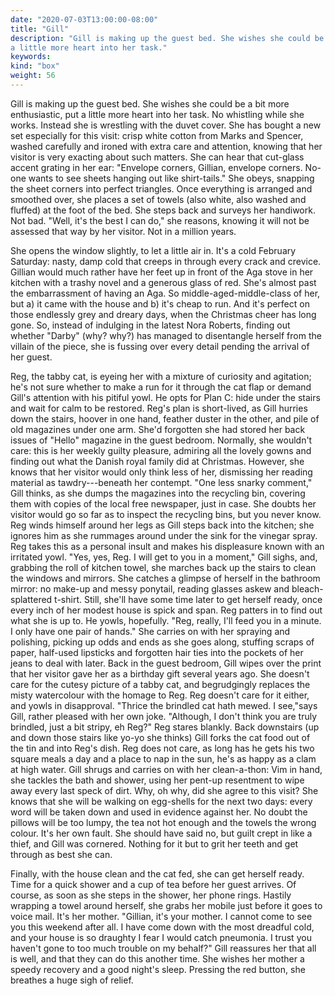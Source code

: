 ```yaml
---
date: "2020-07-03T13:00:00-08:00"
title: "Gill"
description: "Gill is making up the guest bed. She wishes she could be a bit more enthusiastic, put
a little more heart into her task."
keywords:
kind: "box"
weight: 56
---
```


Gill is making up the guest bed. She wishes she could be a bit more enthusiastic, put a little more
heart into her task. No whistling while she works. Instead she is wrestling with the duvet cover.
She has bought a new set especially for this visit: crisp white cotton from Marks and Spencer,
washed carefully and ironed with extra care and attention, knowing that her visitor is very exacting
about such matters. She can hear that cut-glass accent grating in her ear: "Envelope corners,
Gillian, envelope corners. No-one wants to see sheets hanging out like shirt-tails." She obeys,
snapping the sheet corners into perfect triangles. Once everything is arranged and smoothed over,
she places a set of towels (also white, also washed and fluffed) at the foot of the bed. She steps
back and surveys her handiwork. Not bad. "Well, it\'s the best I can do," she reasons, knowing it
will not be assessed that way by her visitor. Not in a million years.

She opens the window slightly, to let a little air in. It's a cold February Saturday: nasty, damp
cold that creeps in through every crack and crevice. Gillian would much rather have her feet up in
front of the Aga stove in her kitchen with a trashy novel and a generous glass of red. She's almost
past the embarrassment of having an Aga. So middle-aged-middle-class of her, but a) it came with the
house and b) it's cheap to run. And it's perfect on those endlessly grey and dreary days, when the
Christmas cheer has long gone. So, instead of indulging in the latest Nora Roberts, finding out
whether "Darby" (why? why?) has managed to disentangle herself from the villain of the piece, she is
fussing over every detail pending the arrival of her guest.

Reg, the tabby cat, is eyeing her with a mixture of curiosity and agitation; he's not sure whether
to make a run for it through the cat flap or demand Gill's attention with his pitiful yowl. He opts
for Plan C: hide under the stairs and wait for calm to be restored. Reg's plan is short-lived, as
Gill hurries down the stairs, hoover in one hand, feather duster in the other, and pile of old
magazines under one arm. She'd forgotten she had stored her back issues of "Hello" magazine in the
guest bedroom. Normally, she wouldn't care: this is her weekly guilty pleasure, admiring all the
lovely gowns and finding out what the Danish royal family did at Christmas. However, she knows that
her visitor would only think less of her, dismissing her reading material as tawdry---beneath her
contempt. "One less snarky comment," Gill thinks, as she dumps the magazines into the recycling bin,
covering them with copies of the local free newspaper, just in case. She doubts her visitor would go
so far as to inspect the recycling bins, but you never know. Reg winds himself around her legs as
Gill steps back into the kitchen; she ignores him as she rummages around under the sink for the
vinegar spray. Reg takes this as a personal insult and makes his displeasure known with an irritated
yowl. "Yes, yes, Reg. I will get to you in a moment," Gill sighs, and, grabbing the roll of kitchen
towel, she marches back up the stairs to clean the windows and mirrors. She catches a glimpse of
herself in the bathroom mirror: no make-up and messy ponytail, reading glasses askew and
bleach-splattered t-shirt. Still, she'll have some time later to get herself ready, once every inch
of her modest house is spick and span. Reg patters in to find out what she is up to. He yowls,
hopefully. "Reg, really, I'll feed you in a minute. I only have one pair of hands." She carries on
with her spraying and polishing, picking up odds and ends as she goes along, stuffing scraps of
paper, half-used lipsticks and forgotten hair ties into the pockets of her jeans to deal with later.
Back in the guest bedroom, Gill wipes over the print that her visitor gave her as a birthday gift
several years ago. She doesn't care for the cutesy picture of a tabby cat, and begrudgingly replaces
the misty watercolour with the homage to Reg. Reg doesn't care for it either, and yowls in
disapproval. "Thrice the brindled cat hath mewed. I see,"says Gill, rather pleased with her own
joke. "Although, I don't think you are truly brindled, just a bit stripy, eh Reg?" Reg stares
blankly. Back downstairs (up and down those stairs like yo-yo she thinks) Gill forks the cat food
out of the tin and into Reg's dish. Reg does not care, as long has he gets his two square meals a
day and a place to nap in the sun, he's as happy as a clam at high water. Gill shrugs and carries on
with her clean-a-thon: Vim in hand, she tackles the bath and shower, using her pent-up resentment to
wipe away every last speck of dirt. Why, oh why, did she agree to this visit? She knows that she
will be walking on egg-shells for the next two days: every word will be taken down and used in
evidence against her. No doubt the pillows will be too lumpy, the tea not hot enough and the towels
the wrong colour. It's her own fault. She should have said no, but guilt crept in like a thief, and
Gill was cornered. Nothing for it but to grit her teeth and get through as best she can.

Finally, with the house clean and the cat fed, she can get herself ready. Time for a quick shower
and a cup of tea before her guest arrives. Of course, as soon as she steps in the shower, her phone
rings. Hastily wrapping a towel around herself, she grabs her mobile just before it goes to voice
mail. It's her mother. "Gillian, it's your mother. I cannot come to see you this weekend after all.
I have come down with the most dreadful cold, and your house is so draughty I fear I would catch
pneumonia. I trust you haven't gone to too much trouble on my behalf?" Gill reassures her that all
is well, and that they can do this another time. She wishes her mother a speedy recovery and a good
night's sleep. Pressing the red button, she breathes a huge sigh of relief.
